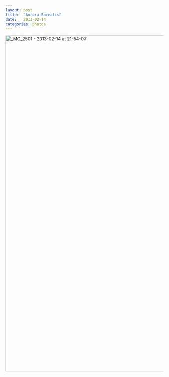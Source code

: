```yaml
---
layout: post
title:  "Aurora Borealis"
date:   2013-02-14
categories: photos
---
```


<a data-flickr-embed="true" href="https://www.flickr.com/photos/evryjazz/8516172739/in/album-72157632884969284/" title="_MG_2501 - 2013-02-14 at 21-54-07"><img src="https://live.staticflickr.com/8519/8516172739_327637a639_h.jpg" width="1600" height="1067" alt="_MG_2501 - 2013-02-14 at 21-54-07"></a><script async src="//embedr.flickr.com/assets/client-code.js" charset="utf-8"></script>